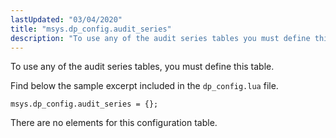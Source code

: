 ```yaml
---
lastUpdated: "03/04/2020"
title: "msys.dp_config.audit_series"
description: "To use any of the audit series tables you must define this table Find below the sample excerpt included in the dp config lua file There are no elements for this configuration table..."
---
```


To use any of the audit series tables, you must define this table.

Find below the sample excerpt included in the `dp_config.lua` file.

`msys.dp_config.audit_series = {};`

There are no elements for this configuration table.